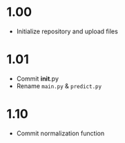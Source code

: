 # 1.00
- Initialize repository and upload files

# 1.01
- Commit __init__.py
- Rename `main.py` & `predict.py`

# 1.10
- Commit normalization function
